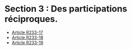 # Section 3 : Des participations réciproques.

- [Article R233-17](article-r233-17.md)
- [Article R233-18](article-r233-18.md)
- [Article R233-19](article-r233-19.md)
